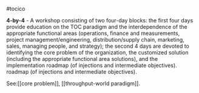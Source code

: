 #tocico

<b>4-by-4</b> -  A workshop consisting of two four-day blocks: the first four days provide education on the TOC paradigm and the interdependence of the appropriate functional areas (operations, finance and measurements, project management/engineering, distribution/supply chain, marketing, sales, managing people, and strategy); the second 4 days are devoted to identifying the core problem of the organization,  the customized solution (including the appropriate functional area solutions), and the implementation roadmap (of injections and intermediate objectives). roadmap (of injections and intermediate objectives). 



See:[[core problem]], [[throughput-world paradigm]].



